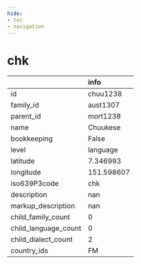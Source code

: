 ```yaml
---
hide:
- toc
- navigation
---
```

# chk
|                      | info       |
|:---------------------|:-----------|
| id                   | chuu1238   |
| family_id            | aust1307   |
| parent_id            | mort1238   |
| name                 | Chuukese   |
| bookkeeping          | False      |
| level                | language   |
| latitude             | 7.346993   |
| longitude            | 151.598607 |
| iso639P3code         | chk        |
| description          | nan        |
| markup_description   | nan        |
| child_family_count   | 0          |
| child_language_count | 0          |
| child_dialect_count  | 2          |
| country_ids          | FM         |
